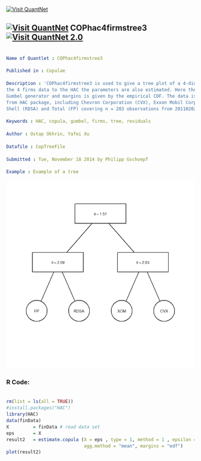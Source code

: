 
[<img src="https://github.com/QuantLet/Styleguide-and-FAQ/blob/master/pictures/banner.png" width="880" alt="Visit QuantNet">](http://quantlet.de/index.php?p=info)

## [<img src="https://github.com/QuantLet/Styleguide-and-Validation-procedure/blob/master/pictures/qloqo.png" alt="Visit QuantNet">](http://quantlet.de/) **COPhac4firmstree3** [<img src="https://github.com/QuantLet/Styleguide-and-Validation-procedure/blob/master/pictures/QN2.png" width="60" alt="Visit QuantNet 2.0">](http://quantlet.de/d3/ia)

```yaml

Name of Quantlet : COPhac4firmstree3

Published in : Copulae

Description : 'COPhac4firmstree3 is used to give a tree plot of a 4-dim HAC. And after the fitting
the 4 firms data to the HAC the parameters are also estimated. Here the HAC is employed under the
Gumbel generator and margins is given by the empirical CDF. The data is from ARMA-GARCH residuals
from HAC package, including Chevron Corporation (CVX), Exxon Mobil Corporation (XOM), Royal Dutch
Shell (RDSA) and Total (FP) covering n = 283 observations from 20110202 to 20120319.'

Keywords : HAC, copula, gumbel, firms, tree, residuals

Author : Ostap Okhrin, Yafei Xu

Datafile : CopTreeFile

Submitted : Tue, November 18 2014 by Philipp Gschoepf

Example : Example of a tree

```

![Picture1](COPhac4firmstree3.png)


### R Code:
```r

rm(list = ls(all = TRUE))
#install.packages("HAC")
library(HAC)
data(finData)
X         = finData # read data set
eps       = X
result2   = estimate.copula (X = eps , type = 1, method = 1 , epsilon = 0.3,
                             agg.method = "mean", margins = "edf")
plot(result2)


```

